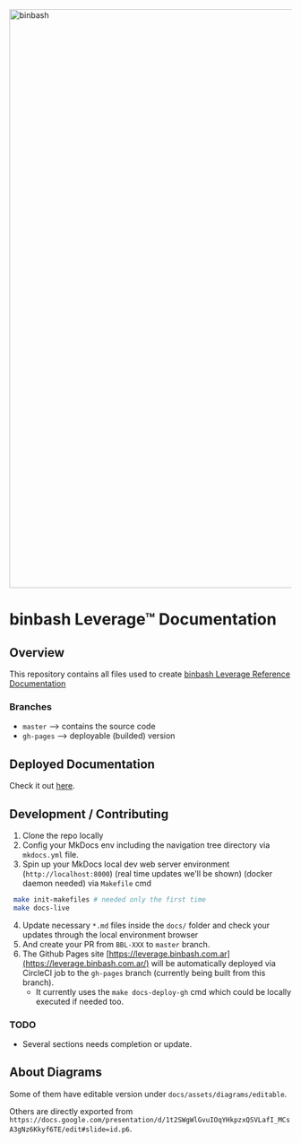 <a href="https://github.com/binbashar">
    <img src="https://raw.githubusercontent.com/binbashar/le-ref-architecture-doc/master/docs/assets/images/logos/binbash-leverage-banner.png" width="1032" align="left" alt="binbash"/>
</a>
<br clear="left"/>

# binbash Leverage™ Documentation

## Overview
This repository contains all files used to create 
[binbash Leverage Reference Documentation](https://leverage.binbash.com.ar)

### Branches
- `master`   --> contains the source code
- `gh-pages` --> deployable (builded) version

## Deployed Documentation
Check it out [here](https://leverage.binbash.com.ar/).

## Development / Contributing

1. Clone the repo locally
2. Config your MkDocs env including the navigation tree directory via `mkdocs.yml` file.
3. Spin up your MkDocs local dev web server environment (`http://localhost:8000`) (real time updates we'll be shown) (docker daemon needed) via `Makefile` cmd
```bash
 make init-makefiles # needed only the first time
 make docs-live          
```
4. Update necessary `*.md` files inside the `docs/` folder and check your updates through the local environment
browser 
5. And create your PR from `BBL-XXX` to `master` branch.
6. The Github Pages site [https://leverage.binbash.com.ar](https://leverage.binbash.com.ar/) will be automatically deployed 
via CircleCI job to the `gh-pages` branch (currently being built from this branch).
    - It currently uses the `make docs-deploy-gh` cmd which could be locally executed if needed too.

### TODO
- Several sections needs completion or update. 

## About Diagrams

Some of them have editable version under `docs/assets/diagrams/editable`.

Others are directly exported from `https://docs.google.com/presentation/d/1t2SWgWlGvuIOqYHkpzxQSVLafI_MCsA3gNz6Kkyf6TE/edit#slide=id.p6`.
